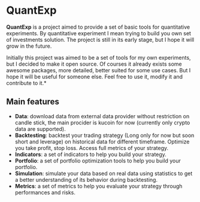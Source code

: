 # QuantExp
**QuantExp** is a project aimed to provide a set of basic tools for quantitative experiments. By quantitative experiment I mean trying to build you own set of investments solution. The project is still in its early stage, but I hope it will grow in the future.

Initially this project was aimed to be a set of tools for my own experiments, but I decided to make it open source. Of courses it already exists some awesome packages, more detailed, better suited for some use cases. But I hope it will be useful for someone else. Feel free to use it, modify it and contribute to it.*
## Main features
- **Data**: download data from external data provider without restriction on candle stick, the main procider is kucoin for now (currently only crypto data are supported).
- **Backtesting**: backtest your trading strategy (Long only for now but soon short and leverage) on historical data for different timeframe. Optimize you take profit, stop loss. Access full metrics of your strategy.
- **Indicators**: a set of indicators to help you build your strategy.
- **Portfolio**: a set of portfolio optimization tools to help you build your portfolio.
- **Simulation**: simulate your data based on real data using statistics to get a better understanding of its behavior during backtesting.
- **Metrics**: a set of metrics to help you evaluate your strategy through performances and risks.